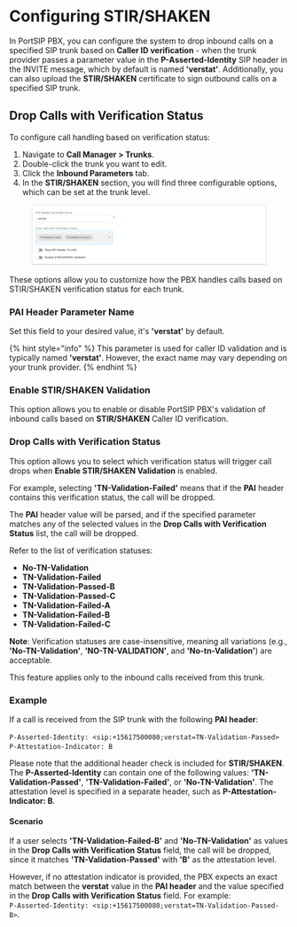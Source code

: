 # Configuring STIR/SHAKEN

In PortSIP PBX, you can configure the system to drop inbound calls on a specified SIP trunk based on **Caller ID verification** - when the trunk provider passes a parameter value in the **P-Asserted-Identity** SIP header in the INVITE message, which by default is named **'verstat'**. Additionally, you can also upload the **STIR/SHAKEN** certificate to sign outbound calls on a specified SIP trunk.

## Drop Calls with Verification Status

To configure call handling based on verification status:

1. Navigate to **Call Manager > Trunks**.
2. Double-click the trunk you want to edit.
3. Click the **Inbound Parameters** tab.
4. In the **STIR/SHAKEN** section, you will find three configurable options, which can be set at the trunk level.

<figure><img src="../../../.gitbook/assets/stire-shaken-1.png" alt=""><figcaption></figcaption></figure>

These options allow you to customize how the PBX handles calls based on STIR/SHAKEN verification status for each trunk.

### **PAI Header Parameter Name**

Set this field to your desired value, it's **'verstat'** by default.

{% hint style="info" %}
This parameter is used for caller ID validation and is typically named **'verstat'**. However, the exact name may vary depending on your trunk provider.
{% endhint %}

### Enable STIR/SHAKEN Validation

This option allows you to enable or disable PortSIP PBX's validation of inbound calls based on **STIR/SHAKEN** Caller ID verification.

### Drop Calls with Verification Status

This option allows you to select which verification status will trigger call drops when **Enable STIR/SHAKEN Validation** is enabled.

For example, selecting **'TN-Validation-Failed'** means that if the **PAI** header contains this verification status, the call will be dropped.

The **PAI** header value will be parsed, and if the specified parameter matches any of the selected values in the **Drop Calls with Verification Status** list, the call will be dropped.

Refer to the list of verification statuses:

* **No-TN-Validation**
* **TN-Validation-Failed**
* **TN-Validation-Passed-B**
* **TN-Validation-Passed-C**
* **TN-Validation-Failed-A**
* **TN-Validation-Failed-B**
* **TN-Validation-Failed-C**

**Note**: Verification statuses are case-insensitive, meaning all variations (e.g., **'No-TN-Validation'**, **'NO-TN-VALIDATION'**, and **'No-tn-Validation'**) are acceptable.

This feature applies only to the inbound calls received from this trunk.

### **Example**

If a call is received from the SIP trunk with the following **PAI header**:

`P-Asserted-Identity: <sip:+15617500080;verstat=TN-Validation-Passed>`\
`P-Attestation-Indicator: B`

Please note that the additional header check is included for **STIR/SHAKEN**. The **P-Asserted-Identity** can contain one of the following values: **'TN-Validation-Passed'**, **'TN-Validation-Failed'**, or **'No-TN-Validation'**. The attestation level is specified in a separate header, such as **P-Attestation-Indicator: B**.

#### **Scenario**

If a user selects **'TN-Validation-Failed-B'** and **'No-TN-Validation'** as values in the **Drop Calls with Verification Status** field, the call will be dropped, since it matches **'TN-Validation-Passed'** with **'B'** as the attestation level.

However, if no attestation indicator is provided, the PBX expects an exact match between the **verstat** value in the **PAI header** and the value specified in the **Drop Calls with Verification Status** field. For example:\
`P-Asserted-Identity: <sip:+15617500080;verstat=TN-Validation-Passed-B>`.































